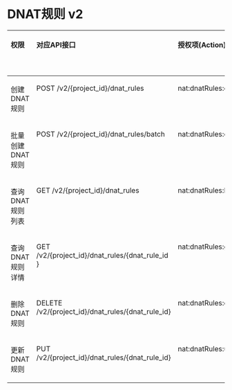 # DNAT规则 v2<a name="nat_api_0031"></a>

<a name="table1351682493510"></a>
<table><thead align="left"><tr id="row1759512463518"><th class="cellrowborder" valign="top" width="12.049999999999999%" id="mcps1.1.6.1.1"><p id="p6174435204812"><a name="p6174435204812"></a><a name="p6174435204812"></a>权限</p>
</th>
<th class="cellrowborder" valign="top" width="26.82%" id="mcps1.1.6.1.2"><p id="p8174113504816"><a name="p8174113504816"></a><a name="p8174113504816"></a>对应API接口</p>
</th>
<th class="cellrowborder" valign="top" width="19.46%" id="mcps1.1.6.1.3"><p id="p8701346133717"><a name="p8701346133717"></a><a name="p8701346133717"></a>授权项(Action)</p>
</th>
<th class="cellrowborder" valign="top" width="23.14%" id="mcps1.1.6.1.4"><p id="p5985736163016"><a name="p5985736163016"></a><a name="p5985736163016"></a>IAM项目(Project)</p>
</th>
<th class="cellrowborder" valign="top" width="18.529999999999998%" id="mcps1.1.6.1.5"><p id="p8985133619300"><a name="p8985133619300"></a><a name="p8985133619300"></a>企业项目(Enterprise Project)</p>
</th>
</tr>
</thead>
<tbody><tr id="row15595192412355"><td class="cellrowborder" valign="top" width="12.049999999999999%" headers="mcps1.1.6.1.1 "><p id="p1469881155416"><a name="p1469881155416"></a><a name="p1469881155416"></a>创建DNAT规则</p>
</td>
<td class="cellrowborder" valign="top" width="26.82%" headers="mcps1.1.6.1.2 "><p id="p12107227135419"><a name="p12107227135419"></a><a name="p12107227135419"></a>POST /v2/{project_id}/dnat_rules</p>
</td>
<td class="cellrowborder" valign="top" width="19.46%" headers="mcps1.1.6.1.3 "><p id="p469815111542"><a name="p469815111542"></a><a name="p469815111542"></a>nat:dnatRules:create</p>
</td>
<td class="cellrowborder" valign="top" width="23.14%" headers="mcps1.1.6.1.4 "><p id="p15756115919276"><a name="p15756115919276"></a><a name="p15756115919276"></a>√</p>
</td>
<td class="cellrowborder" valign="top" width="18.529999999999998%" headers="mcps1.1.6.1.5 "><p id="p193691154133112"><a name="p193691154133112"></a><a name="p193691154133112"></a>√</p>
</td>
</tr>
<tr id="row959782416351"><td class="cellrowborder" valign="top" width="12.049999999999999%" headers="mcps1.1.6.1.1 "><p id="p8956184112814"><a name="p8956184112814"></a><a name="p8956184112814"></a>批量创建DNAT规则</p>
</td>
<td class="cellrowborder" valign="top" width="26.82%" headers="mcps1.1.6.1.2 "><p id="p1957114117285"><a name="p1957114117285"></a><a name="p1957114117285"></a>POST /v2/{project_id}/dnat_rules/batch</p>
</td>
<td class="cellrowborder" valign="top" width="19.46%" headers="mcps1.1.6.1.3 "><p id="p159567411282"><a name="p159567411282"></a><a name="p159567411282"></a>nat:dnatRules:create</p>
</td>
<td class="cellrowborder" valign="top" width="23.14%" headers="mcps1.1.6.1.4 "><p id="p1475655902719"><a name="p1475655902719"></a><a name="p1475655902719"></a>√</p>
</td>
<td class="cellrowborder" valign="top" width="18.529999999999998%" headers="mcps1.1.6.1.5 "><p id="p153706545313"><a name="p153706545313"></a><a name="p153706545313"></a>√</p>
</td>
</tr>
<tr id="row459717246353"><td class="cellrowborder" valign="top" width="12.049999999999999%" headers="mcps1.1.6.1.1 "><p id="p769941205420"><a name="p769941205420"></a><a name="p769941205420"></a>查询DNAT规则列表</p>
</td>
<td class="cellrowborder" valign="top" width="26.82%" headers="mcps1.1.6.1.2 "><p id="p8107172795418"><a name="p8107172795418"></a><a name="p8107172795418"></a>GET /v2/{project_id}/dnat_rules</p>
</td>
<td class="cellrowborder" valign="top" width="19.46%" headers="mcps1.1.6.1.3 "><p id="p156991912543"><a name="p156991912543"></a><a name="p156991912543"></a>nat:dnatRules:list</p>
</td>
<td class="cellrowborder" valign="top" width="23.14%" headers="mcps1.1.6.1.4 "><p id="p167561459142711"><a name="p167561459142711"></a><a name="p167561459142711"></a>√</p>
</td>
<td class="cellrowborder" valign="top" width="18.529999999999998%" headers="mcps1.1.6.1.5 "><p id="p1370175418319"><a name="p1370175418319"></a><a name="p1370175418319"></a>√</p>
</td>
</tr>
<tr id="row1159792493517"><td class="cellrowborder" valign="top" width="12.049999999999999%" headers="mcps1.1.6.1.1 "><p id="p1769917115410"><a name="p1769917115410"></a><a name="p1769917115410"></a>查询DNAT规则详情</p>
</td>
<td class="cellrowborder" valign="top" width="26.82%" headers="mcps1.1.6.1.2 "><p id="p5107182715545"><a name="p5107182715545"></a><a name="p5107182715545"></a>GET /v2/{project_id}/dnat_rules/{dnat_rule_id }</p>
</td>
<td class="cellrowborder" valign="top" width="19.46%" headers="mcps1.1.6.1.3 "><p id="p969914175412"><a name="p969914175412"></a><a name="p969914175412"></a>nat:dnatRules:get</p>
</td>
<td class="cellrowborder" valign="top" width="23.14%" headers="mcps1.1.6.1.4 "><p id="p9757145912271"><a name="p9757145912271"></a><a name="p9757145912271"></a>√</p>
</td>
<td class="cellrowborder" valign="top" width="18.529999999999998%" headers="mcps1.1.6.1.5 "><p id="p19370155411318"><a name="p19370155411318"></a><a name="p19370155411318"></a>√</p>
</td>
</tr>
<tr id="row85979249353"><td class="cellrowborder" valign="top" width="12.049999999999999%" headers="mcps1.1.6.1.1 "><p id="p10699191195410"><a name="p10699191195410"></a><a name="p10699191195410"></a>删除DNAT规则</p>
</td>
<td class="cellrowborder" valign="top" width="26.82%" headers="mcps1.1.6.1.2 "><p id="p121073271543"><a name="p121073271543"></a><a name="p121073271543"></a>DELETE /v2/{project_id}/dnat_rules/{dnat_rule_id}</p>
</td>
<td class="cellrowborder" valign="top" width="19.46%" headers="mcps1.1.6.1.3 "><p id="p369914116546"><a name="p369914116546"></a><a name="p369914116546"></a>nat:dnatRules:delete</p>
</td>
<td class="cellrowborder" valign="top" width="23.14%" headers="mcps1.1.6.1.4 "><p id="p187577594276"><a name="p187577594276"></a><a name="p187577594276"></a>√</p>
</td>
<td class="cellrowborder" valign="top" width="18.529999999999998%" headers="mcps1.1.6.1.5 "><p id="p10370105493116"><a name="p10370105493116"></a><a name="p10370105493116"></a>√</p>
</td>
</tr>
<tr id="row1972564511415"><td class="cellrowborder" valign="top" width="12.049999999999999%" headers="mcps1.1.6.1.1 "><p id="p469991165420"><a name="p469991165420"></a><a name="p469991165420"></a>更新DNAT规则</p>
</td>
<td class="cellrowborder" valign="top" width="26.82%" headers="mcps1.1.6.1.2 "><p id="p101071927185418"><a name="p101071927185418"></a><a name="p101071927185418"></a>PUT /v2/{project_id}/dnat_rules/{dnat_rule_id}</p>
</td>
<td class="cellrowborder" valign="top" width="19.46%" headers="mcps1.1.6.1.3 "><p id="p269914195411"><a name="p269914195411"></a><a name="p269914195411"></a>nat:dnatRules:update</p>
</td>
<td class="cellrowborder" valign="top" width="23.14%" headers="mcps1.1.6.1.4 "><p id="p135358527174"><a name="p135358527174"></a><a name="p135358527174"></a>√</p>
</td>
<td class="cellrowborder" valign="top" width="18.529999999999998%" headers="mcps1.1.6.1.5 "><p id="p1853519528177"><a name="p1853519528177"></a><a name="p1853519528177"></a>√</p>
</td>
</tr>
</tbody>
</table>

